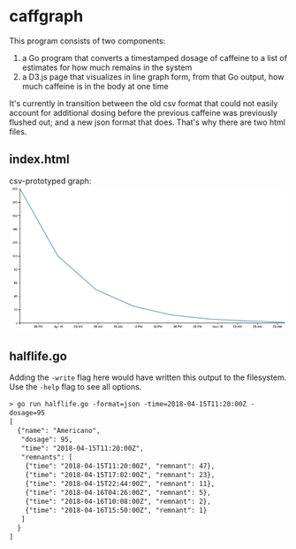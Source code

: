 # caffgraph
This program consists of two components: 

1. a Go program that converts a timestamped dosage of caffeine to a list of estimates for how much remains in the system 
2. a D3.js page that visualizes in line graph form, from that Go output, how much caffeine is in the body at one time

It's currently in transition between the old csv format that could not easily account for additional dosing before the previous caffeine was previously flushed out; and a new json format that does. That's why there are two html files.

## index.html
csv-prototyped graph:
![rendered from 2018-04-14T18:14:00Z,200](rendered_graph.png)

## halflife.go
Adding the `-write` flag here would have written this output to the filesystem. Use the `-help` flag to see all options.
```
> go run halflife.go -format=json -time=2018-04-15T11:20:00Z -dosage=95
[
  {"name": "Americano",
   "dosage": 95,
   "time": "2018-04-15T11:20:00Z",
   "remnants": [
    {"time": "2018-04-15T11:20:00Z", "remnant": 47},
    {"time": "2018-04-15T17:02:00Z", "remnant": 23},
    {"time": "2018-04-15T22:44:00Z", "remnant": 11},
    {"time": "2018-04-16T04:26:00Z", "remnant": 5},
    {"time": "2018-04-16T10:08:00Z", "remnant": 2},
    {"time": "2018-04-16T15:50:00Z", "remnant": 1}
   ]
  }
]
```
